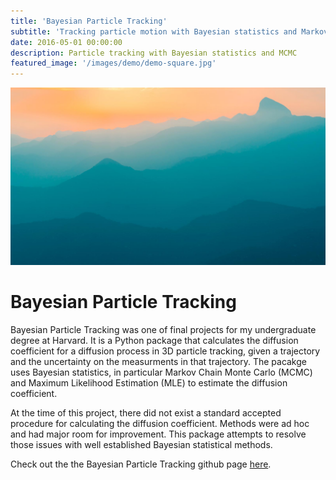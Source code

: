 ```yaml
---
title: 'Bayesian Particle Tracking'
subtitle: 'Tracking particle motion with Bayesian statistics and Markov Chain Monte Carlo'
date: 2016-05-01 00:00:00
description: Particle tracking with Bayesian statistics and MCMC
featured_image: '/images/demo/demo-square.jpg'
---
```


![](/images/demo/demo-landscape.jpg)

# Bayesian Particle Tracking
Bayesian Particle Tracking was one of final projects for my undergraduate degree at Harvard. It is a Python package that calculates the diffusion coefficient for a diffusion process in 3D particle tracking, given a trajectory and the uncertainty on the measurments in that trajectory. The pacakge uses Bayesian statistics, in particular Markov Chain Monte Carlo (MCMC) and Maximum Likelihood Estimation (MLE) to estimate the diffusion coefficient.

At the time of this project, there did not exist a standard accepted procedure for calculating the diffusion coefficient. Methods were ad hoc and had major room for improvement. This package attempts to resolve those issues with well established Bayesian statistical methods.

Check out the the Bayesian Particle Tracking github page <a href="https://github.com/alanxzhou/Bayesian-Particle-Tracking">here</a>.
